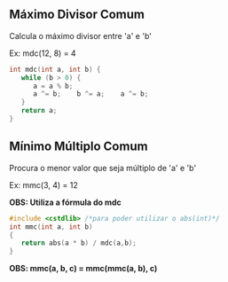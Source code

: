 
## Máximo Divisor Comum

Calcula o máximo divisor entre 'a' e 'b'

Ex: mdc(12, 8) = 4
```c++
int mdc(int a, int b) { 
   while (b > 0) { 
      a = a % b; 
      a ^= b;    b ^= a;    a ^= b;  
   }  
   return a; 
} 
```
## Mínimo Múltiplo Comum

Procura o menor valor que seja múltiplo de 'a' e 'b'

Ex: mmc(3, 4) = 12

**OBS: Utiliza a fórmula do mdc**

```c++
#include <cstdlib> /*para poder utilizar o abs(int)*/
int mmc(int a, int b)
{
   return abs(a * b) / mdc(a,b);
}
```
**OBS: mmc(a, b, c) = mmc(mmc(a, b), c)**
